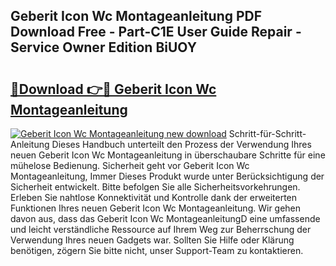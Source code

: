 ## Geberit Icon Wc Montageanleitung PDF Download Free - Part-C1E User Guide Repair - Service Owner Edition BiUOY

# <h2><a href="http://df6zuh.blite.top/?on=Geberit+Icon+Wc+Montageanleitung">🔗Download 👉🔴 Geberit Icon Wc Montageanleitung</a></h2>

[![Geberit Icon Wc Montageanleitung new download](https://i.imgur.com/lujVjoI.png)](http://df6zuh.blite.top/?on=Geberit+Icon+Wc+Montageanleitung)
Schritt-für-Schritt-Anleitung Dieses Handbuch unterteilt den Prozess der Verwendung Ihres neuen Geberit Icon Wc Montageanleitung in überschaubare Schritte für eine mühelose Bedienung. Sicherheit geht vor Geberit Icon Wc Montageanleitung, Immer Dieses Produkt wurde unter Berücksichtigung der Sicherheit entwickelt. Bitte befolgen Sie alle Sicherheitsvorkehrungen. Erleben Sie nahtlose Konnektivität und Kontrolle dank der erweiterten Funktionen Ihres neuen Geberit Icon Wc Montageanleitung. Wir gehen davon aus, dass das Geberit Icon Wc MontageanleitungD eine umfassende und leicht verständliche Ressource auf Ihrem Weg zur Beherrschung der Verwendung Ihres neuen Gadgets war. Sollten Sie Hilfe oder Klärung benötigen, zögern Sie bitte nicht, unser Support-Team zu kontaktieren.
